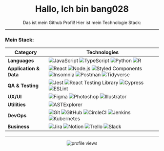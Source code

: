 <h1 align="center">Hallo, Ich bin bang028</h1>
<p align="center">Das ist mein Github Profil! Hier ist mein Technologie Stack:</p>

---

### Mein Stack:

| **Category**         | **Technologies**                                                                                                                                              |
|----------------------|---------------------------------------------------------------------------------------------------------------------------------------------------------------|
| **Languages**        | ![JavaScript](https://img.shields.io/badge/JavaScript-F7DF1E?logo=javascript&logoColor=black) ![TypeScript](https://img.shields.io/badge/TypeScript-3178C6?logo=typescript&logoColor=white) ![Python](https://img.shields.io/badge/Python-3776AB?logo=python&logoColor=white) ![R](https://img.shields.io/badge/R-276DC3?logo=r&logoColor=white) |
| **Application & Data** | ![React](https://img.shields.io/badge/React-61DAFB?logo=react&logoColor=black) ![Node.js](https://img.shields.io/badge/Node.js-339933?logo=node.js&logoColor=white) ![Styled Components](https://img.shields.io/badge/Styled--Components-DB7093?logo=styled-components&logoColor=white) ![Insomnia](https://img.shields.io/badge/Insomnia-4000BF?logo=insomnia&logoColor=white) ![Postman](https://img.shields.io/badge/Postman-FF6C37?logo=postman&logoColor=white) ![Tidyverse](https://img.shields.io/badge/Tidyverse-8D6CAB?logo=r&logoColor=white) |
| **QA & Testing**     | ![Jest](https://img.shields.io/badge/Jest-C21325?logo=jest&logoColor=white) ![React Testing Library](https://img.shields.io/badge/React%20Testing%20Library-E33332?logo=testing-library&logoColor=white) ![Cypress](https://img.shields.io/badge/Cypress-17202C?logo=cypress&logoColor=white) ![ESLint](https://img.shields.io/badge/ESLint-4B32C3?logo=eslint&logoColor=white) |
| **UX/UI**            | ![Figma](https://img.shields.io/badge/Figma-F24E1E?logo=figma&logoColor=white) ![Photoshop](https://img.shields.io/badge/Photoshop-31A8FF?logo=adobephotoshop&logoColor=white) ![Illustrator](https://img.shields.io/badge/Illustrator-FF9A00?logo=adobeillustrator&logoColor=white) |
| **Utilities**        | ![ASTExplorer](https://img.shields.io/badge/ASTExplorer-181717?logo=javascript&logoColor=white) |
| **DevOps**           | ![Git](https://img.shields.io/badge/Git-F05032?logo=git&logoColor=white) ![GitHub](https://img.shields.io/badge/GitHub-181717?logo=github&logoColor=white) ![CircleCI](https://img.shields.io/badge/CircleCI-343434?logo=circleci&logoColor=white) ![Jenkins](https://img.shields.io/badge/Jenkins-D24939?logo=jenkins&logoColor=white) ![Kubernetes](https://img.shields.io/badge/Kubernetes-326CE5?logo=kubernetes&logoColor=white) |
| **Business**         | ![Jira](https://img.shields.io/badge/Jira-0052CC?logo=jira&logoColor=white) ![Notion](https://img.shields.io/badge/Notion-000000?logo=notion&logoColor=white) ![Trello](https://img.shields.io/badge/Trello-0052CC?logo=trello&logoColor=white) ![Slack](https://img.shields.io/badge/Slack-4A154B?logo=slack&logoColor=white) |

---

<p align="center">
  <img src="https://komarev.com/ghpvc/?username=yourusername&label=Visits&color=yellow" alt="profile views"/>
</p>
